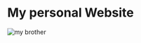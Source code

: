 <h1> My personal Website </h1>
<img src="https://sujinhhh.github.io/deploy/mingle.png" alt='my brother'>

